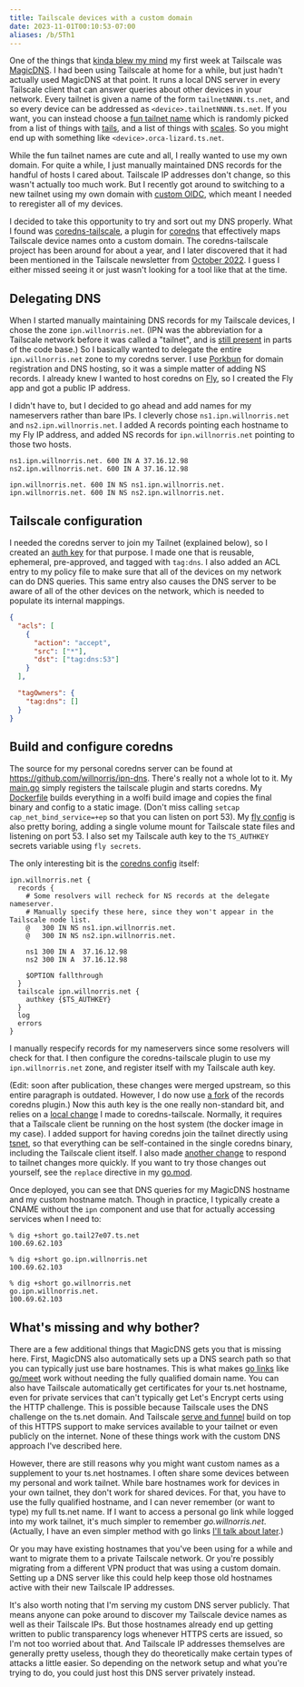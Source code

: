 ```yaml
---
title: Tailscale devices with a custom domain
date: 2023-11-01T00:10:53-07:00
aliases: /b/5Th1
---
```


One of the things that [kinda blew my mind] my first week at Tailscale was [MagicDNS].
I had been using Tailscale at home for a while, but just hadn't actually used MagicDNS at that point.
It runs a local DNS server in every Tailscale client that can answer queries about other devices in your network.
Every tailnet is given a name of the form `tailnetNNNN.ts.net`,
and so every device can be addressed as `<device>.tailnetNNNN.ts.net`.
If you want, you can instead choose a [fun tailnet name] which is randomly picked
from a list of things with [tails], and a list of things with [scales].
So you might end up with something like `<device>.orca-lizard.ts.net`.

While the fun tailnet names are cute and all, I really wanted to use my own domain.
For quite a while, I just manually maintained DNS records for the handful of hosts I cared about.
Tailscale IP addresses don't change, so this wasn't actually too much work.
But I recently got around to switching to a new tailnet using my own domain with [custom OIDC],
which meant I needed to reregister all of my devices.

I decided to take this opportunity to try and sort out my DNS properly.
What I found was [coredns-tailscale], a plugin for [coredns]
that effectively maps Tailscale device names onto a custom domain.
The coredns-tailscale project has been around for about a year,
and I later discovered that it had been mentioned in the Tailscale newsletter from [October 2022].
I guess I either missed seeing it or just wasn't looking for a tool like that at the time.

[kinda blew my mind]: /tweets/1532881581475368960
[MagicDNS]: https://tailscale.com/kb/1081/magicdns/
[fun tailnet name]: https://tailscale.com/kb/1217/tailnet-name/
[tails]: https://github.com/tailscale/tailscale/blob/main/words/tails.txt
[scales]: https://github.com/tailscale/tailscale/blob/main/words/scales.txt
[custom OIDC]: https://tailscale.com/kb/1240/sso-custom-oidc/
[coredns-tailscale]: https://github.com/damomurf/coredns-tailscale
[coredns]: https://github.com/coredns/coredns
[October 2022]: https://tailscale.com/blog/2022-10-newsletter/

## Delegating DNS

When I started manually maintaining DNS records for my Tailscale devices,
I chose the zone `ipn.willnorris.net`.
(IPN was the abbreviation for a Tailscale network before it was called a "tailnet",
and is [still present] in parts of the code base.)
So I basically wanted to delegate the entire `ipn.willnorris.net` zone to my coredns server.
I use [Porkbun] for domain registration and DNS hosting, so it was a simple matter of adding NS records.
I already knew I wanted to host coredns on [Fly], so I created the Fly app and got a public IP address.

I didn't have to, but I decided to go ahead and add names for my nameservers rather than bare IPs.
I cleverly chose `ns1.ipn.willnorris.net` and `ns2.ipn.willnorris.net`.
I added A records pointing each hostname to my Fly IP address, and
added NS records for `ipn.willnorris.net` pointing to those two hosts.

```bind
ns1.ipn.willnorris.net. 600 IN A 37.16.12.98
ns2.ipn.willnorris.net. 600 IN A 37.16.12.98

ipn.willnorris.net. 600 IN NS ns1.ipn.willnorris.net.
ipn.willnorris.net. 600 IN NS ns2.ipn.willnorris.net.
```

[still present]: https://pkg.go.dev/tailscale.com/ipn
[Porkbun]: https://porkbun.com/
[Fly]: https://fly.io/

## Tailscale configuration

I needed the coredns server to join my Tailnet (explained below), so I created an [auth key] for that purpose.
I made one that is reusable, ephemeral, pre-approved, and tagged with `tag:dns`.
I also added an ACL entry to my policy file to make sure that all of the devices on my network can do DNS queries.
This same entry also causes the DNS server to be aware of all of the other devices on the network,
which is needed to populate its internal mappings.

```json
{
  "acls": [
    {
      "action": "accept",
      "src": ["*"],
      "dst": ["tag:dns:53"]
    }
  ],

  "tagOwners": {
    "tag:dns": []
  }
}
```

[auth key]: https://tailscale.com/kb/1085/auth-keys/

## Build and configure coredns

The source for my personal coredns server can be found at <https://github.com/willnorris/ipn-dns>.
There's really not a whole lot to it.
My [main.go] simply registers the tailscale plugin and starts coredns.
My [Dockerfile] builds everything in a wolfi build image and copies the final binary and config to a static image.
(Don't miss calling `setcap cap_net_bind_service=+ep` so that you can listen on port 53).
My [fly config] is also pretty boring, adding a single volume mount for Tailscale state files and listening on port 53.
I also set my Tailscale auth key to the `TS_AUTHKEY` secrets variable using `fly secrets`.

The only interesting bit is the [coredns config] itself:

```caddyfile
ipn.willnorris.net {
  records {
    # Some resolvers will recheck for NS records at the delegate nameserver.
    # Manually specify these here, since they won't appear in the Tailscale node list.
    @   300 IN NS ns1.ipn.willnorris.net.
    @   300 IN NS ns2.ipn.willnorris.net.

    ns1 300 IN A  37.16.12.98
    ns2 300 IN A  37.16.12.98

    $OPTION fallthrough
  }
  tailscale ipn.willnorris.net {
    authkey {$TS_AUTHKEY}
  }
  log
  errors
}
```

I manually respecify records for my nameservers since some resolvers will check for that.
I then configure the coredns-tailscale plugin to use my `ipn.willnorris.net` zone,
and register itself with my Tailscale auth key.

(Edit: soon after publication, these changes were merged upstream, so this entire paragraph is outdated.
However, I do now use [a fork](https://github.com/willnorris/records) of the records coredns plugin.)
Now this auth key is the one really non-standard bit, and relies on a [local change] I made to coredns-tailscale.
Normally, it requires that a Tailscale client be running on the host system (the docker image in my case).
I added support for having coredns join the tailnet directly using [tsnet],
so that everything can be self-contained in the single coredns binary, including the Tailscale client itself.
I also made [another change] to respond to tailnet changes more quickly.
If you want to try those changes out yourself, see the `replace` directive in my [go.mod].

Once deployed, you can see that DNS queries for my MagicDNS hostname and my custom hostname match.
Though in practice, I typically create a CNAME without the `ipn` component
and use that for actually accessing services when I need to:

```shell
% dig +short go.tail27e07.ts.net
100.69.62.103

% dig +short go.ipn.willnorris.net
100.69.62.103

% dig +short go.willnorris.net
go.ipn.willnorris.net.
100.69.62.103
```

[main.go]: https://github.com/willnorris/ipn-dns/blob/main/main.go
[Dockerfile]: https://github.com/willnorris/ipn-dns/blob/main/Dockerfile
[fly config]: https://github.com/willnorris/ipn-dns/blob/main/fly.toml
[coredns config]: https://github.com/willnorris/ipn-dns/blob/main/Corefile
[local change]: https://github.com/damomurf/coredns-tailscale/pull/54
[tsnet]: https://tailscale.com/blog/tsnet-virtual-private-services/
[another change]: https://github.com/damomurf/coredns-tailscale/pull/53
[go.mod]: https://github.com/willnorris/ipn-dns/blob/main/go.mod

## What's missing and why bother?

There are a few additional things that MagicDNS gets you that is missing here.
First, MagicDNS also automatically sets up a DNS search path so that you can typically just use bare hostnames.
This is what makes [go links] like [go/meet](http://go/meet) work without needing the fully qualified domain name.
You can also have Tailscale automatically get certificates for your ts.net hostname,
even for private services that can't typically get Let's Encrypt certs using the HTTP challenge.
This is possible because Tailscale uses the DNS challenge on the ts.net domain.
And Tailscale [serve and funnel] build on top of this HTTPS support
to make services available to your tailnet or even publicly on the internet.
None of these things work with the custom DNS approach I've described here.

However, there are still reasons why you might want custom names as a supplement to your ts.net hostnames.
I often share some devices between my personal and work tailnet.
While bare hostnames work for devices in your own tailnet, they don't work for shared devices.
For that, you have to use the fully qualified hostname,
and I can never remember (or want to type) my full ts.net name.
If I want to access a personal go link while logged into my work tailnet,
it's much simpler to remember _go.willnorris.net_.
(Actually, I have an even simpler method with go links [I'll talk about later][personal-golinks].)

Or you may have existing hostnames that you've been using for a while and want to migrate them to a private Tailscale network.
Or you're possibly migrating from a different VPN product that was using a custom domain.
Setting up a DNS server like this could help keep those old hostnames active with their new Tailscale IP addresses.

It's also worth noting that I'm serving my custom DNS server publicly.
That means anyone can poke around to discover my Tailscale device names as well as their Tailscale IPs.
But those hostnames already end up getting written to public transparency logs whenever HTTPS certs are issued,
so I'm not too worried about that.
And Tailscale IP addresses themselves are generally pretty useless,
though they do theoretically make certain types of attacks a little easier.
So depending on the network setup and what you're trying to do,
you could just host this DNS server privately instead.

[go links]: https://tailscale.com/blog/golink
[serve and funnel]: https://tailscale.com/blog/reintroducing-serve-funnel/
[personal-golinks]: /2023/golinks-across-tailnets/
